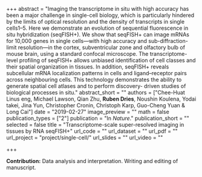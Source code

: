 +++
abstract = "Imaging the transcriptome in situ with high accuracy has been a major challenge in single-cell biology, which is particularly hindered by the limits of optical resolution and the density of transcripts in single cells1–5. Here we demonstrate an evolution of sequential fluorescence in situ hybridization (seqFISH+). We show that seqFISH+ can image mRNAs for 10,000 genes in single cells—with high accuracy and sub-diffraction-limit resolution—in the cortex, subventricular zone and olfactory bulb of mouse brain, using a standard confocal microscope. The transcriptome-level profiling of seqFISH+ allows unbiased identification of cell classes and their spatial organization in tissues. In addition, seqFISH+ reveals subcellular mRNA localization patterns in cells and ligand–receptor pairs across neighbouring cells. This technology demonstrates the ability to generate spatial cell atlases and to perform discovery- driven studies of biological processes in situ."
abstract_short = ""
authors = ["Chee-Huat Linus eng, Michael Lawson, Qian Zhu, **Ruben Dries**, Noushin Koulena, Yodai takei, Jina Yun, Christopher Cronin, Christoph Karp, Guo-Cheng Yuan & Long Cai"]
date = "2019-02-27"
image_preview = ""
math = false
publication_types = ["2"]
publication = "In *Nature*."
publication_short = ""
selected = false
title = "Transcriptome-scale super-resolved imaging in tissues by RNA seqFISH+"
url_code = ""
url_dataset = ""
url_pdf = ""
url_project = "project/single-cell/"
url_slides = ""
url_video = ""

+++

**Contribution:** Data analysis and interpretation. Writing and editing of manuscript.
